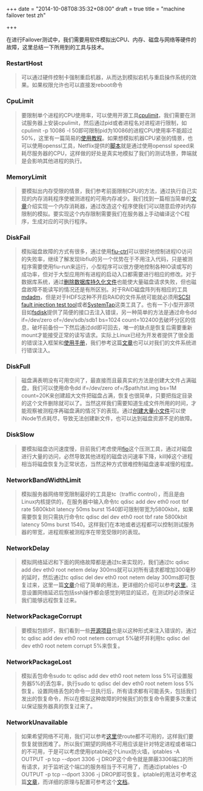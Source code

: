+++
date = "2014-10-08T08:35:32+08:00"
draft = true
title = "machine failover test zh"

+++



在进行Failover测试中，我们需要用软件模拟出CPU、内存、磁盘与网络等硬件的故障，这里总结一下所用到的工具与技术。

### RestartHost
>可以通过硬件控制卡强制重启机器，从而达到模拟宕机与重启操作系统的效果。如果权限允许也可以直接发reboot命令

### CpuLimit
> 要限制单个进程的CPU使用率，可以使用开源工具[cpulimit](https://github.com/opsengine/cpulimit)，我们需要在测试服务器上安装cpulimit，然后通过pid或者进程名对进程进行限制，如cpulimit -p 10086 -l 50即可限制pid为10086的进程CPU使用率不能超过50%，这里有一篇简易的[使用教程](http://www.cyberciti.biz/faq/cpu-usage-limiter-for-linux/)。如果想模拟机器CPU紧张的情景，也可以使用openssl工具，Netflix提供的[脚本](https://github.com/Netflix/SimianArmy/blob/master/src/main/resources/scripts/burncpu.sh)就是通过使用openssl speed来耗尽服务器的CPU，这样做的好处是真实地模拟了我们的测试场景，弊端就是会影响其他进程的执行。

### MemoryLimit
> 要模拟出内存受限的情景，我们参考前面限制CPU的方法，通过执行自己实现的内存消耗程序使被测进程的可用内存减少。我们找到一篇相当简单的[文章](http://minuteware.net/simulating-high-memory-usage-in-linux/)介绍实现一个内存消耗器，通过改造这个程序使我们可以随意启停对内存限制的模拟。要实现这个内存限制需要我们在服务器上手动编译这个C程序，生成对应的可执行程序。

### DiskFail
> 模拟磁盘故障的方式有很多，通过使用[fiu-ctrl](http://blitiri.com.ar/p/libfiu/doc/man-fiu-ctrl.html)可以很好地控制进程IO访问的失败率，继续了解发现libfiu的另一个优势在于不用注入代码，只是被测程序需要使用fiu-run来运行，小型程序可以很方便地控制各种IO读或写的成功率，但对于大型应用所有进程的启动入口都需要进行相应的修改。对于数据库系统，通过[删除数据库持久化文件](http://www.dba-oracle.com/t_simulating_server_disk_failures.htm)也能使大量磁盘请求失败，但也磁盘故障不能读写的情况还是有所区别。对于RAID磁盘阵列有相应的工具[mdadm](http://avdeo.com/2008/09/19/simulating-the-raid-failure/)，但是对于HDFS这种不开启RAID的文件系统可能就必须用[SCSI fault injection test tool](http://sourceforge.net/projects/scsifaultinjtst/)或者[SystemTap](https://sourceware.org/systemtap/)这类工具了。也有一下小型开源项目如[fsdisk](http://www.thirdmartini.com/index.php/Linux_Disk_Failure_Simulation_Driver)提供了简便的接口去注入错误，另一种简单的方法是通过命令dd if=/dev/zero of=/dev/sdb/sdb1 bs=1024 count=102400去破坏分区的信息，破坏前备份一下然后通过dd即可回去，唯一的缺点是恢复后需要重新mount才能接受正常的读写请求。实际上Linux已经为开发者提供了很全面的错误注入框架和[使用手册](http://lxr.free-electrons.com/source/Documentation/fault-injection/fault-injection.txt)，我们参考这篇[文章](http://blog.wpkg.org/2007/11/08/using-fault-injection/)也可以对我们的文件系统进行错误注入。

### DiskFull
> 磁盘满表明没有可用空间了，最直接而且最真实的方法是创建大文件占满磁盘，我们可以使用命令dd if=/dev/zero of=/$path/tst.img bs=1M count=20K来创建超大文件把磁盘占满，恢复也很简单，只要把指定目录的这个文件删除就可以了。当然这样我们需要知道生成文件所用的时间，才能观察被测程序再磁盘满的情况下的表现。通过[创建大量小文件](http://www.zhukun.net/archives/5816)可以使iNode节点耗尽，导致无法创建新文件，也可以达到磁盘资源不足的故障。

### DiskSlow
> 要模拟磁盘访问速度慢，目前我们考虑使用[fio](https://www.linux.com/learn/tutorials/442451-inspecting-disk-io-performance-with-fio/)这个压测工具，通过对磁盘进行大量的访问，必然导致其他进程的磁盘访问速率下降，kill掉这个进程相当将磁盘恢复为正常状态，当然这种方式很难控制磁盘速率减慢的程度。

### NetworkBandWidthLimit
> 模拟服务器网络带宽限制最好的工具是tc（traffic control），而且是由Linux内核提供的，在服务器中输入命令tc qdisc add dev eth0 root tbf rate 5800kbit latency 50ms burst 1540即可限制带宽为5800kbit，如果需要恢复则只需执行命令tc qdisc del dev eth0 root tbf rate 5800kbit latency 50ms burst 1540。这样我们在本地或者远程都可以控制测试服务器的带宽，进程观察被测程序在带宽受限时的表现。

### NetworkDelay
> 模拟网络延迟和下面的网络故障都是通过tc来实现的，我们通过tc qdisc add dev eth0 root netem delay 300ms就可以对所有请求都增加300毫秒的延时，然后通过tc qdisc del dev eth0 root netem delay 300ms即可恢复过来，这里一篇[文章](http://blog.sina.com.cn/s/blog_71ad0d3f0100y54f.html)介绍了简单的用法，更详细的介绍可以参考[这里](http://www.linuxfoundation.org/collaborate/workgroups/networking/netem)。注意设置网络延迟后包括ssh操作都会感觉到明显的延迟，在测试时必须保证我们能够远程恢复过来。

### NetworkPackageCorrupt
> 要模拟包损坏，我们看到一些[开源项目](https://github.com/Netflix/SimianArmy/blob/master/src/main/resources/scripts/networkcorruption.sh)也是以这种形式来注入错误的，通过tc qdisc add dev eth0 root netem corrupt 5%破坏并利用tc qdisc del dev eth0 root netem corrupt 5%来恢复。

### NetworkPackageLost
> 模拟丢包命令sudo tc qdisc add dev eth0 root netem loss 5%可设置服务器5%的丢包率，执行sudo tc qdisc del dev eth0 root netem loss 5%恢复。设置网络丢包的命令一旦执行后，所有请求都有可能丢失，包括我们发出的恢复命令，所以在模拟这种故障的时候我们的恢复命令需要多次重试以保证服务器真的恢复过来了。

### NetworkUnavailable
> 如果希望网络不可用，我们可以参考[这里](https://github.com/Netflix/SimianArmy/blob/master/src/main/resources/scripts/nullroute.sh)使route都不可用的，这样我们要恢复就很困难了。所以我们期望的网络不可用应该是针对特定进程或者端口的不可用，于是可以考虑使用iptable这个Linux防火墙，iptables -A OUTPUT -p tcp --dport 3306 -j DROP这个命令就是屏蔽3306端口的所有请求，对于监听这个端口的服务相当于不可用了，而通过iptables -D OUTPUT -p tcp --dport 3306 -j DROP即可恢复。iptable的用法可参考这篇[文章](http://terminalinflection.com/using-iptables-to-simulate-service-interruptions/)，而详细的原理与配置可参考这个[文档](http://www.ibm.com/developerworks/cn/linux/network/s-netip/)。

